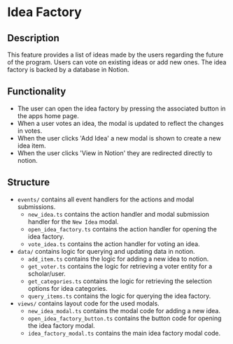 # Idea Factory

## Description

This feature provides a list of ideas made by the users regarding the future of the program. Users can vote on existing ideas or add new ones. The idea factory is backed by a database in Notion.

## Functionality

- The user can open the idea factory by pressing the associated button in the apps home page.
- When a user votes an idea, the modal is updated to reflect the changes in votes.
- When the user clicks 'Add Idea' a new modal is shown to create a new idea item.
- When the user clicks 'View in Notion' they are redirected directly to notion.

## Structure

- `events/` contains all event handlers for the actions and modal submissions.
  - `new_idea.ts` contains the action handler and modal submission handler for the `New Idea` modal.
  - `open_idea_factory.ts` contains the action handler for opening the idea factory.
  - `vote_idea.ts` contains the action handler for voting an idea.
- `data/` contains logic for querying and updating data in notion.
  - `add_item.ts` contains the logic for adding a new idea to notion.
  - `get_voter.ts` contains the logic for retrieving a voter entity for a scholar/user.
  - `get_categories.ts` contains the logic for retrieving the selection options for idea categories.
  - `query_items.ts` contains the logic for querying the idea factory.
- `views/` contains layout code for the used modals.
  - `new_idea_modal.ts` contains the modal code for adding a new idea.
  - `open_idea_factory_button.ts` contains the button code for opening the idea factory modal.
  - `idea_factory_modal.ts` contains the main idea factory modal code.
